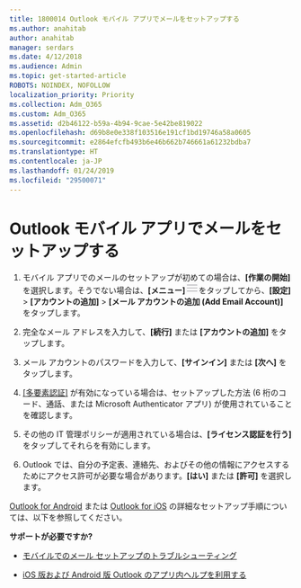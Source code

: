```yaml
---
title: 1800014 Outlook モバイル アプリでメールをセットアップする
ms.author: anahitab
author: anahitab
manager: serdars
ms.date: 4/12/2018
ms.audience: Admin
ms.topic: get-started-article
ROBOTS: NOINDEX, NOFOLLOW
localization_priority: Priority
ms.collection: Adm_O365
ms.custom: Adm_O365
ms.assetid: d2b46122-b59a-4b94-9cae-5e42be819022
ms.openlocfilehash: d69b8e0e338f103516e191cf1bd19746a58a0605
ms.sourcegitcommit: e2864efcfb493b6e46b662b746661a61232bdba7
ms.translationtype: HT
ms.contentlocale: ja-JP
ms.lasthandoff: 01/24/2019
ms.locfileid: "29500071"
---
```

# <a name="set-up-email-in-the-outlook-mobile-app"></a>Outlook モバイル アプリでメールをセットアップする

1. モバイル アプリでのメールのセットアップが初めての場合は、**[作業の開始]** を選択します。そうでない場合は、**[メニュー]**![[メニュー] ボタン](media/265b9089-9630-42dd-a244-d9a412d8fe47.png)をタップしてから、**[設定]** \> **[アカウントの追加]** \> **[メール アカウントの追加 (Add Email Account)]** をタップします。 
    
2. 完全なメール アドレスを入力して、**[続行]** または **[アカウントの追加]** をタップします。
    
3. メール アカウントのパスワードを入力して、**[サインイン]** または **[次へ]** をタップします。 
    
4. [[多要素認証]](https://support.office.com/article/8f0454b2-f51a-4d9c-bcde-2c48e41621c6.aspx) が有効になっている場合は、セットアップした方法 (6 桁のコード、通話、または Microsoft Authenticator アプリ) が使用されていることを確認します。 
    
5. その他の IT 管理ポリシーが適用されている場合は、**[ライセンス認証を行う]** をタップしてそれらを有効にします。 
    
6. Outlook では、自分の予定表、連絡先、およびその他の情報にアクセスするためにアクセス許可が必要な場合があります。**[はい]** または **[許可]** を選択します。 
    
[Outlook for Android](https://support.office.com/article/886db551-8dfa-4fd5-b835-f8e532091872.aspx) または [Outlook for iOS](https://support.office.com/article/b2de2161-cc1d-49ef-9ef9-81acd1c8e234.aspx) の詳細なセットアップ手順については、以下を参照してください。 
  
 **サポートが必要ですか?**
  
- [モバイルでのメール セットアップのトラブルシューティング](https://support.office.com/article/a264ef01-9c88-48fb-9285-7017e4f31f02.aspx)
    
- [iOS 版および Android 版 Outlook のアプリ内ヘルプを利用する](https://support.office.com/article/218a22d1-9fa5-4889-b689-de1c63493243.aspx#ID0EAABAAA=Contact_Support)
    


